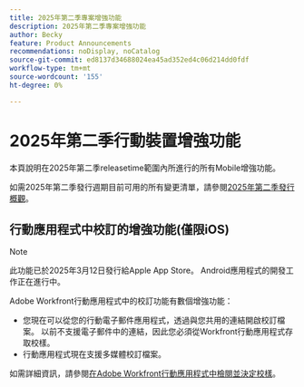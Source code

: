 ```yaml
---
title: 2025年第二季專案增強功能
description: 2025年第二季專案增強功能
author: Becky
feature: Product Announcements
recommendations: noDisplay, noCatalog
source-git-commit: ed8137d34688024ea45ad352ed4c06d214dd0fdf
workflow-type: tm+mt
source-wordcount: '155'
ht-degree: 0%

---
```


# 2025年第二季行動裝置增強功能

本頁說明在2025年第二季releasetime範圍內所進行的所有Mobile增強功能。

如需2025年第二季發行週期目前可用的所有變更清單，請參閱[2025年第二季發行概觀](/help/quicksilver/product-announcements/product-releases/25-q2-release-activity/25-q2-release-overview.md)。


## 行動應用程式中校訂的增強功能(僅限iOS)

>[!NOTE]
>
>此功能已於2025年3月12日發行給Apple App Store。 Android應用程式的開發工作正在進行中。

Adobe Workfront行動應用程式中的校訂功能有數個增強功能：

* 您現在可以從您的行動電子郵件應用程式，透過與您共用的連結開啟校訂檔案。 以前不支援電子郵件中的連結，因此您必須從Workfront行動應用程式存取校樣。
* 行動應用程式現在支援多媒體校訂檔案。


如需詳細資訊，請參閱[在Adobe Workfront行動應用程式中檢閱並決定校樣](/help/quicksilver/workfront-basics/mobile-apps/using-the-workfront-mobile-app/work-with-proofs-in-mobile-app.md)。

